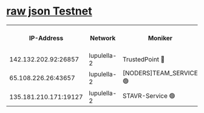 [raw json Testnet](https://rpc-check.jaclalt.stavr.tech/jaclalt/rpc-jaclalt-result.json)
=

<table><tr><th>IP-Address</th><th>Network</th><th>Moniker</th><th>Latest Block Height</th><th>Earliest Block Height</th><th>Catching Up</th><th>Tx Index</th><th>Voting Power</th><th>Scan Time</th></tr><tr><td>142.132.202.92:26857</td><td>lupulella-2</td><td>TrustedPoint 🔴</td><td>6798282</td><td>6282001</td><td>False</td><td>off</td><td>5</td><td>2024-02-23T09:03:53.033361488UTC</td></tr><tr><td>65.108.226.26:43657</td><td>lupulella-2</td><td>[NODERS]TEAM_SERVICE 🟢</td><td>6798282</td><td>6282001</td><td>False</td><td>on</td><td>0</td><td>2024-02-23T09:03:53.406116109UTC</td></tr><tr><td>135.181.210.171:19127</td><td>lupulella-2</td><td>STAVR-Service 🟢</td><td>6798281</td><td>6795001</td><td>False</td><td>on</td><td>0</td><td>2024-02-23T09:03:46.533488324UTC</td></tr></table>
